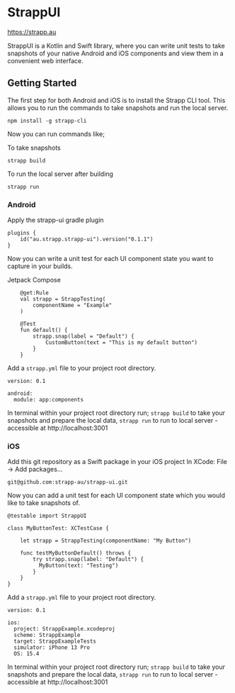 # StrappUI

https://strapp.au

StrappUI is a Kotlin and Swift library, where you can write unit tests to take snapshots of your native Android and iOS components and view them in a convenient web interface.

## Getting Started

The first step for both Android and iOS is to install the Strapp CLI tool. This allows you to run the commands to take snapshots and run the local server.
```
npm install -g strapp-cli
```

Now you can run commands like;

To take snapshots
```
strapp build
```

To run the local server after building
```
strapp run 
```

### Android
Apply the strapp-ui gradle plugin
```
plugins {
    id("au.strapp.strapp-ui").version("0.1.1")
}
```

Now you can write a unit test for each UI component state you want to capture in your builds.

Jetpack Compose
```
    @get:Rule
    val strapp = StrappTesting(
        componentName = "Example"
    )

    @Test
    fun default() {
        strapp.snap(label = "Default") {
            CustomButton(text = "This is my default button")
        }
    }
```

Add a `strapp.yml` file to your project root directory.
```
version: 0.1

android:
  module: app:components
```

In terminal within your project root directory run;
`strapp build` to take your snapshots and prepare the local data,
`strapp run` to run to local server - accessible at http://localhost:3001

### iOS 
Add this git repository as a Swift package in your iOS project
In XCode: File -> Add packages...
```
git@github.com:strapp-au/strapp-ui.git
```

Now you can add a unit test for each UI component state which you would like to take snapshots of.
```
@testable import StrappUI

class MyButtonTest: XCTestCase {
    
    let strapp = StrappTesting(componentName: "My Button")
    
    func testMyButtonDefault() throws {
        try strapp.snap(label: "Default") {
          MyButton(text: "Testing")
        }
    }
}
```

Add a `strapp.yml` file to your project root directory.
```
version: 0.1

ios:
  project: StrappExample.xcodeproj
  scheme: StrappExample
  target: StrappExampleTests
  simulator: iPhone 13 Pro
  OS: 15.4
```

In terminal within your project root directory run;
`strapp build` to take your snapshots and prepare the local data,
`strapp run` to run to local server - accessible at http://localhost:3001
